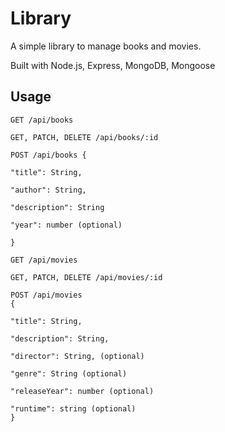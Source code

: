 # Library

A simple library to manage books and movies.

Built with Node.js, Express, MongoDB, Mongoose

## Usage

```
GET /api/books

GET, PATCH, DELETE /api/books/:id

POST /api/books {

"title": String,

"author": String,

"description": String

"year": number (optional)

}
```

```
GET /api/movies

GET, PATCH, DELETE /api/movies/:id

POST /api/movies
{

"title": String,

"description": String,

"director": String, (optional)

"genre": String (optional)

"releaseYear": number (optional)

"runtime": string (optional)
}
```
